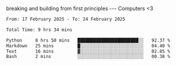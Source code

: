 breaking and building from first principles --- Computers <3

<!--START_SECTION:waka-->

```txt
From: 17 February 2025 - To: 24 February 2025

Total Time: 9 hrs 34 mins

Python     8 hrs 50 mins   ███████████████████████░░   92.37 %
Markdown   25 mins         █░░░░░░░░░░░░░░░░░░░░░░░░   04.40 %
Text       16 mins         ▓░░░░░░░░░░░░░░░░░░░░░░░░   02.85 %
Bash       2 mins          ░░░░░░░░░░░░░░░░░░░░░░░░░   00.38 %
```

<!--END_SECTION:waka-->
